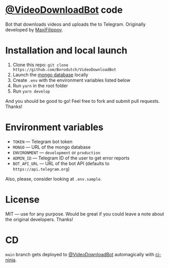 # [@VideoDownloadBot](https://t.me/VideoDownloadBot) code

Bot that downloads videos and uploads the to Telegram. Originally developed by [MaxiFilippov](https://github.com/MaxiFilippov).

# Installation and local launch

1. Clone this repo: `git clone https://github.com/Borodutch/VideoDownloadBot`
2. Launch the [mongo database](https://www.mongodb.com/) locally
3. Create `.env` with the environment variables listed below
4. Run `yarn` in the root folder
5. Run `yarn develop`

And you should be good to go! Feel free to fork and submit pull requests. Thanks!

# Environment variables

- `TOKEN` — Telegram bot token
- `MONGO` — URL of the mongo database
- `ENVIRONMENT` — `development` or `production`
- `ADMIN_ID` — Telegram ID of the user to get error reports
- `BOT_API_URL` — URL of the bot API (defaults to `https://api.telegram.org`)

Also, please, consider looking at `.env.sample`.

# License

MIT — use for any purpose. Would be great if you could leave a note about the original developers. Thanks!

# CD

`main` branch gets deployed to [@VideoDownloadBot](https://t.me/VideoDownloadBot) automagically with [ci-ninja](https://t.me/backmeupplz/ci-ninja).

